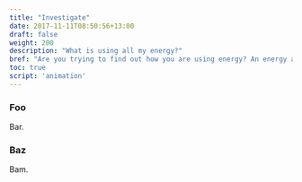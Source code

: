 ```yaml
---
title: "Investigate"
date: 2017-11-11T08:50:56+13:00
draft: false
weight: 200
description: "What is using all my energy?"
bref: "Are you trying to find out how you are using energy? An energy audit can provide a lot of insight into <i>where</i> and <i>when</i> you are consuming power."
toc: true
script: 'animation'
---
```


### Foo

Bar.

### Baz

Bam.